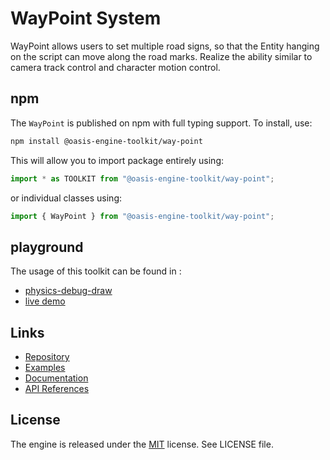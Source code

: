 # WayPoint System

WayPoint allows users to set multiple road signs, so that the Entity hanging on the script can move along the road
marks. Realize the ability similar to camera track control and character motion control.

## npm

The `WayPoint` is published on npm with full typing support. To install, use:

```sh
npm install @oasis-engine-toolkit/way-point
```

This will allow you to import package entirely using:

```javascript
import * as TOOLKIT from "@oasis-engine-toolkit/way-point";
```

or individual classes using:

```javascript
import { WayPoint } from "@oasis-engine-toolkit/way-point";
```

## playground

The usage of this toolkit can be found in :

- [physics-debug-draw](https://github.com/ant-galaxy/oasis-engine.github.io/blob/main/playground/physics-debug-draw.ts)
- [live demo](https://oasisengine.cn/#/examples/latest/physics-debug-draw)

## Links

- [Repository](https://github.com/galacean/engine-toolkit)
- [Examples](https://oasisengine.cn/#/examples/latest/skeleton-viewer)
- [Documentation](https://oasisengine.cn/#/docs/latest/cn/install)
- [API References](https://oasisengine.cn/#/api/latest/core)

## License

The engine is released under the [MIT](https://opensource.org/licenses/MIT) license. See LICENSE file.